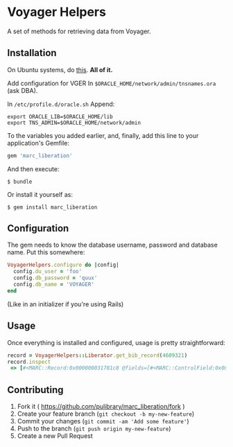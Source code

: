 # Voyager Helpers

A set of methods for retrieving data from Voyager.

## Installation

On Ubuntu systems, do [this](https://help.ubuntu.com/community/Oracle%20Instant%20C). __All of it.__

Add configuration for VGER In `$ORACLE_HOME/network/admin/tnsnames.ora` (ask DBA).

In `/etc/profile.d/oracle.sh` Append:

```
export ORACLE_LIB=$ORACLE_HOME/lib
export TNS_ADMIN=$ORACLE_HOME/network/admin
```

To the variables you added earlier, and, finally, add this line to your application's Gemfile:

```ruby
gem 'marc_liberation'
```

And then execute:

    $ bundle

Or install it yourself as:

    $ gem install marc_liberation


## Configuration

The gem needs to know the database username, password and database name. Put 
this somewhere:

```ruby
VoyagerHelpers.configure do |config|
  config.du_user = 'foo'
  config.db_password = 'quux'
  config.db_name = 'VOYAGER'
end
```

(Like in an initializer if you're using Rails)

## Usage

Once everything is installed and configured, usage is pretty straightforward:

```ruby
record = VoyagerHelpers::Liberator.get_bib_record(4609321)
record.inspect
 => [#<MARC::Record:0x000000031781c8 @fields=[#<MARC::ControlField:0x00 ...
```

## Contributing

1. Fork it ( https://github.com/pulibrary/marc_liberation/fork )
2. Create your feature branch (`git checkout -b my-new-feature`)
3. Commit your changes (`git commit -am 'Add some feature'`)
4. Push to the branch (`git push origin my-new-feature`)
5. Create a new Pull Request
